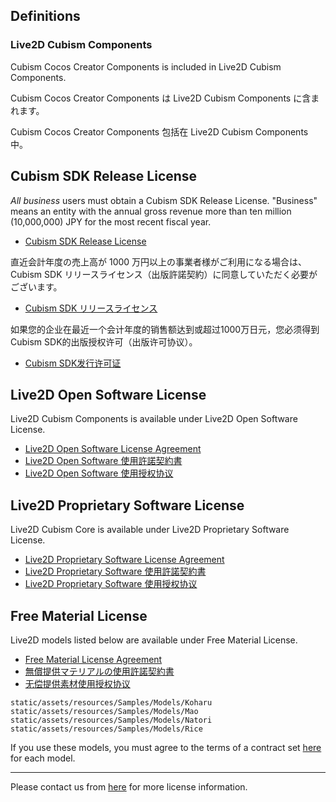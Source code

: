## Definitions

### Live2D Cubism Components

Cubism Cocos Creator Components is included in Live2D Cubism Components.

Cubism Cocos Creator Components は Live2D Cubism Components に含まれます。

Cubism Cocos Creator Components 包括在 Live2D Cubism Components 中。

## Cubism SDK Release License

*All business* users must obtain a Cubism SDK Release License. "Business" means an entity with the annual gross revenue more than ten million (10,000,000) JPY for the most recent fiscal year.

* [Cubism SDK Release License](https://www.live2d.com/en/download/cubism-sdk/release-license/)

直近会計年度の売上高が 1000 万円以上の事業者様がご利用になる場合は、Cubism SDK リリースライセンス（出版許諾契約）に同意していただく必要がございます。

* [Cubism SDK リリースライセンス](https://www.live2d.com/ja/download/cubism-sdk/release-license/)

如果您的企业在最近一个会计年度的销售额达到或超过1000万日元，您必须得到Cubism SDK的出版授权许可（出版许可协议）。

* [Cubism SDK发行许可证](https://www.live2d.com/zh-CHS/download/cubism-sdk/release-license/)


## Live2D Open Software License

Live2D Cubism Components is available under Live2D Open Software License.

* [Live2D Open Software License Agreement](https://www.live2d.com/eula/live2d-open-software-license-agreement_en.html)
* [Live2D Open Software 使用許諾契約書](https://www.live2d.com/eula/live2d-open-software-license-agreement_jp.html)
* [Live2D Open Software 使用授权协议](https://www.live2d.com/eula/live2d-open-software-license-agreement_cn.html)


## Live2D Proprietary Software License

Live2D Cubism Core is available under Live2D Proprietary Software License.

* [Live2D Proprietary Software License Agreement](https://www.live2d.com/eula/live2d-proprietary-software-license-agreement_en.html)
* [Live2D Proprietary Software 使用許諾契約書](https://www.live2d.com/eula/live2d-proprietary-software-license-agreement_jp.html)
* [Live2D Proprietary Software 使用授权协议](https://www.live2d.com/eula/live2d-proprietary-software-license-agreement_cn.html)


## Free Material License

Live2D models listed below are available under Free Material License.

* [Free Material License Agreement](https://www.live2d.com/eula/live2d-free-material-license-agreement_en.html)
* [無償提供マテリアルの使用許諾契約書](https://www.live2d.com/eula/live2d-free-material-license-agreement_jp.html)
* [无偿提供素材使用授权协议](https://www.live2d.com/eula/live2d-free-material-license-agreement_cn.html)

```
static/assets/resources/Samples/Models/Koharu
static/assets/resources/Samples/Models/Mao
static/assets/resources/Samples/Models/Natori
static/assets/resources/Samples/Models/Rice
```

If you use these models, you must agree to the terms of a contract set [here](https://docs.live2d.com/cubism-editor-manual/sample-model/) for each model.


---

Please contact us from [here](https://www.live2d.jp/contact/) for more license information.
